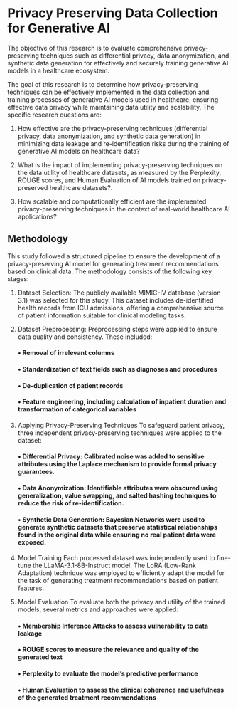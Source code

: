 # Privacy Preserving Data Collection for Generative AI

  The objective of this research is to evaluate comprehensive privacy-preserving techniques such as differential privacy, data anonymization, and synthetic data generation for effectively and securely training generative AI models in a healthcare ecosystem.

The goal of this research is to determine how privacy-preserving techniques can be effectively implemented in the data collection and training processes of generative AI models used in healthcare, ensuring effective data privacy while maintaining data utility and scalability. The specific research questions are: 

1. How effective are the privacy-preserving techniques (differential privacy, data anonymization, and synthetic data generation) in minimizing data leakage and re-identification risks during the training of generative AI models on healthcare data?

2. What is the impact of implementing privacy-preserving techniques on the data utility of healthcare datasets, as measured by the Perplexity, ROUGE scores, and Human Evaluation of AI models trained on privacy-preserved healthcare datasets?.

3. How scalable and computationally efficient are the implemented privacy-preserving techniques in the context of real-world healthcare AI applications?


<h2> Methodology</h2>
This study followed a structured pipeline to ensure the development of a privacy-preserving AI model for generating treatment recommendations based on clinical data. The methodology consists of the following key stages:


1. Dataset Selection:
The publicly available MIMIC-IV database (version 3.1) was selected for this study. This dataset includes de-identified health records from ICU admissions, offering a comprehensive source of patient information suitable for clinical modeling tasks.


2. Dataset Preprocessing:
Preprocessing steps were applied to ensure data quality and consistency. These included:

      <h4>&#8226;  Removal of irrelevant columns</h4>
      <h4>&#8226;  Standardization of text fields such as diagnoses and procedures</h4>
      <h4>&#8226;  De-duplication of patient records</h4>
      <h4>&#8226;  Feature engineering, including calculation of inpatient duration and transformation of categorical variables</h4>


3. Applying Privacy-Preserving Techniques
To safeguard patient privacy, three independent privacy-preserving techniques were applied to the dataset:

      <h4>&#8226;  Differential Privacy: Calibrated noise was added to sensitive attributes using the Laplace mechanism to provide formal privacy guarantees.</h4>
      <h4>&#8226;  Data Anonymization: Identifiable attributes were obscured using generalization, value swapping, and salted hashing techniques to reduce the risk of re-identification.</h4>
      <h4>&#8226;  Synthetic Data Generation: Bayesian Networks were used to generate synthetic datasets that preserve statistical relationships found in the original data while ensuring no real patient data were exposed.</h4>

4. Model Training
Each processed dataset was independently used to fine-tune the LLaMA-3.1-8B-Instruct model. The LoRA (Low-Rank Adaptation) technique was employed to efficiently adapt the model for the task of generating treatment recommendations based on patient features.

5. Model Evaluation
To evaluate both the privacy and utility of the trained models, several metrics and approaches were applied:

      <h4>&#8226;  Membership Inference Attacks to assess vulnerability to data leakage</h4>
      <h4>&#8226;  ROUGE scores to measure the relevance and quality of the generated text</h4>
      <h4>&#8226;  Perplexity to evaluate the model’s predictive performance</h4>
      <h4>&#8226;  Human Evaluation to assess the clinical coherence and usefulness of the generated treatment recommendations</h4>
